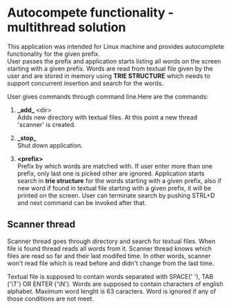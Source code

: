# Autocompete functionality - multithread solution

This application was intended for Linux machine and provides autocomplete functionality for the given prefix.<br/>
User passes the prefix and application starts listing all words on the screen starting with a given prefix. Words are read from textual file given by the user and are stored in memory using **TRIE STRUCTURE** which needs to support concurrent insertion and search for the words.<br/>

User gives commands through command line.Here are the commands:<br/>

1. 	**\_add\_** \<dir\><br/>
	Adds new directory with textual files. At this point a new thread 'scanner' is created.<br/>

2. 	**\_stop\_**<br/>
	Shut down application.<br/>

3. 	**\<prefix\>**<br/>
	Prefix by which words are matched with. If user enter more than one prefix, only last one is picked other are ignored. Application starts search in **trie structure** for the words starting with a given prefix, also if new word if found in textual file starting with a given prefix, it will be printed on the screen. User can terminate search by pushing STRL+D and next command can be invoked after that.<br/>

## Scanner thread

 Scanner thread goes through directory and search for textual files. When file is found thread reads all words from it. Scanner thread knows which files are read so far and their last modifed time. In other words, scanner won't read file which is read before and didn't change from the last time.<br/>

 Textual file is supposed to contain words separated with SPACE(' '), TAB ('\T') OR ENTER ('\N'). Words are supposed to contain characters of english alphabet. Maximum word lenght is 63 caracters. Word is ignored if any of those conditions are not meet.